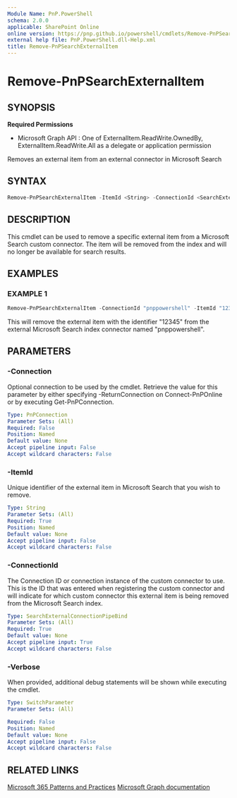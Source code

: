```yaml
---
Module Name: PnP.PowerShell
schema: 2.0.0
applicable: SharePoint Online
online version: https://pnp.github.io/powershell/cmdlets/Remove-PnPSearchExternalItem.html
external help file: PnP.PowerShell.dll-Help.xml
title: Remove-PnPSearchExternalItem
---
```

  
# Remove-PnPSearchExternalItem

## SYNOPSIS

**Required Permissions**

  * Microsoft Graph API : One of ExternalItem.ReadWrite.OwnedBy, ExternalItem.ReadWrite.All as a delegate or application permission

Removes an external item from an external connector in Microsoft Search

## SYNTAX

```powershell
Remove-PnPSearchExternalItem -ItemId <String> -ConnectionId <SearchExternalConnectionPipeBind> [-Verbose] [-Connection <PnPConnection>] 
```

## DESCRIPTION

This cmdlet can be used to remove a specific external item from a Microsoft Search custom connector. The item will be removed from the index and will no longer be available for search results.

## EXAMPLES

### EXAMPLE 1
```powershell
Remove-PnPSearchExternalItem -ConnectionId "pnppowershell" -ItemId "12345"
```

This will remove the external item with the identifier "12345" from the external Microsoft Search index connector named "pnppowershell".

## PARAMETERS

### -Connection
Optional connection to be used by the cmdlet. Retrieve the value for this parameter by either specifying -ReturnConnection on Connect-PnPOnline or by executing Get-PnPConnection.

```yaml
Type: PnPConnection
Parameter Sets: (All)
Required: False
Position: Named
Default value: None
Accept pipeline input: False
Accept wildcard characters: False
```

### -ItemId
Unique identifier of the external item in Microsoft Search that you wish to remove.

```yaml
Type: String
Parameter Sets: (All)
Required: True
Position: Named
Default value: None
Accept pipeline input: False
Accept wildcard characters: False
```

### -ConnectionId
The Connection ID or connection instance of the custom connector to use. This is the ID that was entered when registering the custom connector and will indicate for which custom connector this external item is being removed from the Microsoft Search index.

```yaml
Type: SearchExternalConnectionPipeBind
Parameter Sets: (All)
Required: True
Default value: None
Accept pipeline input: True
Accept wildcard characters: False
```

### -Verbose
When provided, additional debug statements will be shown while executing the cmdlet.

```yaml
Type: SwitchParameter
Parameter Sets: (All)

Required: False
Position: Named
Default value: None
Accept pipeline input: False
Accept wildcard characters: False
```

## RELATED LINKS

[Microsoft 365 Patterns and Practices](https://aka.ms/m365pnp)
[Microsoft Graph documentation](https://learn.microsoft.com/graph/api/externalconnectors-externalitem-delete)